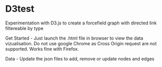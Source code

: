 # D3test
Experimentation with D3.js to create a forcefield graph with directed link filtereable by type

Get Started - 
Just launch the .html file in browser to view the data vizualisation. 
Do not use google Chrome as Cross Origin request are not supported. Works fine with Firefox.

Data -
Update the json files to add, remove or update nodes and edges
